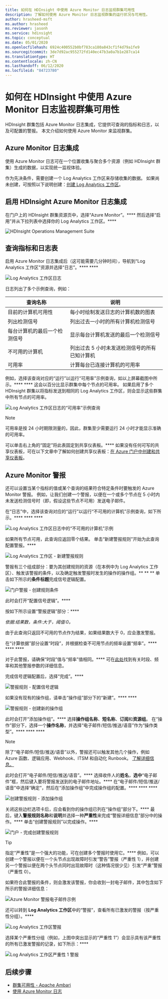 ```yaml
---
title: 如何在 HDInsight 中使用 Azure Monitor 日志监视群集可用性
description: 了解如何使用 Azure Monitor 日志监视群集的运行状况与可用性。
author: hrasheed-msft
ms.author: hrasheed
ms.reviewer: jasonh
ms.service: hdinsight
ms.topic: conceptual
ms.date: 05/01/2020
ms.openlocfilehash: 6924c400552b0bf783ca180a843cf1f4d79a1fe9
ms.sourcegitcommit: 3de7d92ac955272fd140ec47b3a0a7b1e287ca14
ms.translationtype: HT
ms.contentlocale: zh-CN
ms.lasthandoff: 06/12/2020
ms.locfileid: "84723780"
---
```

# <a name="how-to-monitor-cluster-availability-with-azure-monitor-logs-in-hdinsight"></a>如何在 HDInsight 中使用 Azure Monitor 日志监视群集可用性

HDInsight 群集包括 Azure Monitor 日志集成，它提供可查询的指标和日志，以及可配置的警报。 本文介绍如何使用 Azure Monitor 来监视群集。

## <a name="azure-monitor-logs-integration"></a>Azure Monitor 日志集成

使用 Azure Monitor 日志可在一个位置收集与聚合多个资源（例如 HDInsight 群集）生成的数据，以实现统一监视体验。

作为先决条件，需要创建一个 Log Analytics 工作区来存储收集的数据。 如果尚未创建，可按照以下说明创建：[创建 Log Analytics 工作区](/azure-monitor/learn/quick-create-workspace)。

## <a name="enable-hdinsight-azure-monitor-logs-integration"></a>启用 HDInsight Azure Monitor 日志集成

在门户上的 HDInsight 群集资源页中，选择“Azure Monitor”。**** 然后选择“启用”并从下拉列表中选择你的 Log Analytics 工作区。****

![HDInsight Operations Management Suite](media/cluster-availability-monitor-logs/azure-portal-monitoring.png)

## <a name="query-metrics-and-logs-tables"></a>查询指标和日志表

启用 Azure Monitor 日志集成后（这可能需要几分钟时间），导航到“Log Analytics 工作区”资源并选择“日志”。**** ****

![Log Analytics 工作区日志](media/cluster-availability-monitor-logs/hdinsight-portal-logs.png)

日志列出了多个示例查询，例如：

| 查询名称                      | 说明                                                               |
|---------------------------------|---------------------------------------------------------------------------|
| 目前的计算机可用性    | 每小时绘制发送日志的计算机数的图表                     |
| 列出检测信号                 | 列出过去一小时的所有计算机检测信号                           |
| 每台计算机的最后一个检测信号 | 显示每台计算机发送的最后一个检测信号                             |
| 不可用的计算机           | 列出过去 5 小时未发送检测信号的所有已知计算机 |
| 可用率               | 计算每台已连接计算机的可用率                |

例如，选择该查询对应的“运行”以运行“可用率”示例查询，如以上屏幕截图中所示。**** **** 这会以百分比显示群集中每个节点的可用率。 如果启用了多个 HDInsight 群集以将指标发送到相同的 Log Analytics 工作区，则会显示这些群集中所有节点的可用率。

![Log Analytics 工作区日志的“可用率”示例查询](media/cluster-availability-monitor-logs/portal-availability-rate.png)

> [!NOTE]  
> 可用率是按 24 小时期限测量的，因此，群集至少需要运行 24 小时才能显示准确的可用率。

可以单击右上角的“固定”将此表固定到共享仪表板。**** 如果没有任何可写的共享仪表板，可在以下文章中了解如何创建共享仪表板：[在 Azure 门户中创建和共享仪表板](/azure-portal/azure-portal-dashboards#publish-and-share-a-dashboard)。

## <a name="azure-monitor-alerts"></a>Azure Monitor 警报

还可以设置当某个指标的值或某个查询的结果符合特定条件时要触发的 Azure Monitor 警报。 例如，让我们创建一个警报，以便在一个或多个节点在 5 小时内未发送检测信号时（即，假设这些节点不可用）发送电子邮件。

在“日志”中，选择该查询对应的“运行”以运行“不可用的计算机”示例查询，如下所示。**** **** ****

![Log Analytics 工作区日志中的“不可用的计算机”示例](media/cluster-availability-monitor-logs/portal-unavailable-computers.png)

如果所有节点可用，此查询应返回零个结果。 单击“新建警报规则”开始为此查询配置警报。****

![Log Analytics 工作区 - 新建警报规则](media/cluster-availability-monitor-logs/portal-logs-new-alert-rule.png)

警报有三个组成部分：要为其创建规则的资源（在本例中为 Log Analytics 工作区）、触发该警报的条件，以及确定触发警报时发生的操作的操作组。** ** **
单击如下所示的**条件标题**完成信号逻辑配置。

![门户警报 - 创建规则条件](media/cluster-availability-monitor-logs/portal-condition-title.png)

此时会打开“配置信号逻辑”。****

按如下所示设置“警报逻辑”部分：****

*依据:结果数，条件:大于，阈值:0。*

由于此查询只返回不可用的节点作为结果，如果结果数大于 0，应会激发警报。

在“计算依据”部分设置“时段”，并根据检查不可用节点的频率设置“频率”。**** **** ****

对于此警报，请确保“时段”值与“频率”值相同。**** 可在[此处](/azure-monitor/platform/alerts-unified-log#log-search-alert-rule---definition-and-types)找到有关时段、频率和其他警报参数的详细信息。

完成信号逻辑配置后，选择“完成”。****

![警报规则 - 配置信号逻辑](media/cluster-availability-monitor-logs/portal-configure-signal-logic.png)

如果没有现有的操作组，请单击“操作组”部分下的“新建”。**** ****

![警报规则 - 创建新的操作组](media/cluster-availability-monitor-logs/portal-create-new-action-group.png)

此时会打开“添加操作组”。**** 选择**操作组名称**、**短名称**、**订阅**和**资源组**。 在“操作”部分下，选择一个**操作名称**，并选择“电子邮件/短信/推送/语音”作为“操作类型”。**** **** ****

> [!NOTE]
> 除了“电子邮件/短信/推送/语音”以外，警报还可以触发其他几个操作，例如 Azure 函数、逻辑应用、Webhook、ITSM 和自动化 Runbook。 [了解详细信息。](/azure-monitor/platform/action-groups#action-specific-information)

此时会打开“电子邮件/短信/推送/语音”。**** 选择收件人的**姓名**，**选中**“电子邮件”框，然后键入要将警报发送到的电子邮件地址。**** 在“电子邮件/短信/推送/语音”中选择“确定”，然后在“添加操作组”中完成操作组的配置。**** **** ****

![创建警报规则 - 添加操作组](media/cluster-availability-monitor-logs/portal-add-action-group.png)

关闭这些边栏选项卡后，应会看到你的操作组已列在“操作组”部分下。**** 最后，键入**警报规则名称**和**说明**并选择一种**严重性**来完成“警报详细信息”部分中的操作。**** 单击“创建警报规则”以完成操作。****

![门户 - 完成创建警报规则](media/cluster-availability-monitor-logs/portal-create-alert-rule-finish.png)

> [!TIP]
> 指定“严重性”是一个强大的功能，可在创建多个警报时使用它。**** 例如，可以创建一个警报以便在一个头节点出现故障时引发“警告”警报（严重性 1），并创建另一个警报以便在两个头节点同时出现故障时（这种情况很少见）引发“严重”警报（严重性 0）。

如果符合此警报的条件，则会激发该警报，你会收到一封电子邮件，其中包含如下所示的警报详细信息：

![Azure Monitor 警报电子邮件示例](media/cluster-availability-monitor-logs/portal-oms-alert-email.png)

还可以转到 **Log Analytics 工作区**中的“警报”，查看所有已激发的警报（按严重性分组）。****

![Log Analytics 工作区警报](media/cluster-availability-monitor-logs/hdi-portal-oms-alerts.png)

选择某个严重性分组（例如，上图中突出显示的“严重性 1”）会显示具有该严重性的所有已激发警报的记录，如下所示：****

![Log Analytics 工作区严重性 1 警报](media/cluster-availability-monitor-logs/portal-oms-alerts-sev1.png)

## <a name="next-steps"></a>后续步骤

* [群集可用性 - Apache Ambari](./hdinsight-cluster-availability.md)
* [使用 Azure Monitor 日志](hdinsight-hadoop-oms-log-analytics-tutorial.md)